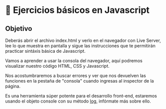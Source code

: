 # 🎠 Ejercicios básicos en Javascript

## Objetivo

Deberás abrir el archivo index.html y verlo en el navegador con Live Server, lee lo que muestra en pantalla y sigue las instrucciones que te permitirán practicar sintáxis básica de Javascript. 

Vamos a aprender a usar la consola del navegador, aquí podremos visualizar nuestro código HTML, CSS y Javascript. 

Nos acostumbraremos a buscar errores y ver que nos devuelven las funciones en la pestaña de "consola" cuando ingresas al inspector de la página. 

Es una herramienta súper potente para el desarrollo front-end, estaremos usando el objeto console con su método <a href="https://developer.mozilla.org/es/docs/Web/API/console/log_static">log</a>, infórmate más sobre ello. 
